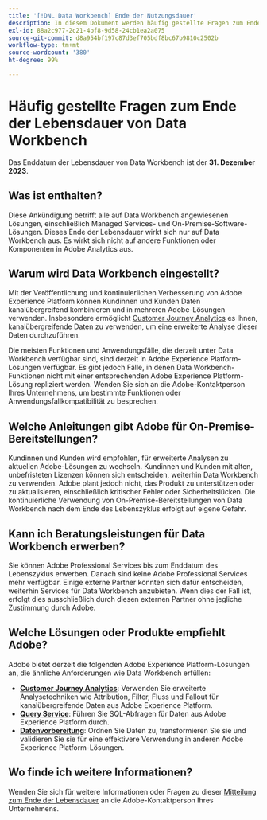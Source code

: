 ```yaml
---
title: '[!DNL Data Workbench] Ende der Nutzungsdauer'
description: In diesem Dokument werden häufig gestellte Fragen zum Ende der Lebensdauer von  [!DNL Data Workbench] behandelt.
exl-id: 88a2c977-2c21-4bf8-9d58-24cb1ea2a075
source-git-commit: d8a954bf197c87d3ef705bdf8bc67b9810c2502b
workflow-type: tm+mt
source-wordcount: '380'
ht-degree: 99%

---
```


# Häufig gestellte Fragen zum Ende der Lebensdauer von Data Workbench

Das Enddatum der Lebensdauer von Data Workbench ist der **31. Dezember 2023**.

## Was ist enthalten?

Diese Ankündigung betrifft alle auf Data Workbench angewiesenen Lösungen, einschließlich Managed Services- und On-Premise-Software-Lösungen. Dieses Ende der Lebensdauer wirkt sich nur auf Data Workbench aus. Es wirkt sich nicht auf andere Funktionen oder Komponenten in Adobe Analytics aus.

## Warum wird Data Workbench eingestellt?

Mit der Veröffentlichung und kontinuierlichen Verbesserung von Adobe Experience Platform können Kundinnen und Kunden Daten kanalübergreifend kombinieren und in mehreren Adobe-Lösungen verwenden. Insbesondere ermöglicht [Customer Journey Analytics](https://experienceleague.adobe.com/docs/analytics-platform/using/cja-landing.html?lang=de) es Ihnen, kanalübergreifende Daten zu verwenden, um eine erweiterte Analyse dieser Daten durchzuführen.

Die meisten Funktionen und Anwendungsfälle, die derzeit unter Data Workbench verfügbar sind, sind derzeit in Adobe Experience Platform-Lösungen verfügbar. Es gibt jedoch Fälle, in denen Data Workbench-Funktionen nicht mit einer entsprechenden Adobe Experience Platform-Lösung repliziert werden. Wenden Sie sich an die Adobe-Kontaktperson Ihres Unternehmens, um bestimmte Funktionen oder Anwendungsfallkompatibilität zu besprechen.

## Welche Anleitungen gibt Adobe für On-Premise-Bereitstellungen?

Kundinnen und Kunden wird empfohlen, für erweiterte Analysen zu aktuellen Adobe-Lösungen zu wechseln. Kundinnen und Kunden mit alten, unbefristeten Lizenzen können sich entscheiden, weiterhin Data Workbench zu verwenden. Adobe plant jedoch nicht, das Produkt zu unterstützen oder zu aktualisieren, einschließlich kritischer Fehler oder Sicherheitslücken. Die kontinuierliche Verwendung von On-Premise-Bereitstellungen von Data Workbench nach dem Ende des Lebenszyklus erfolgt auf eigene Gefahr.

## Kann ich Beratungsleistungen für Data Workbench erwerben?

Sie können Adobe Professional Services bis zum Enddatum des Lebenszyklus erwerben. Danach sind keine Adobe Professional Services mehr verfügbar. Einige externe Partner könnten sich dafür entscheiden, weiterhin Services für Data Workbench anzubieten. Wenn dies der Fall ist, erfolgt dies ausschließlich durch diesen externen Partner ohne jegliche Zustimmung durch Adobe.

## Welche Lösungen oder Produkte empfiehlt Adobe?

Adobe bietet derzeit die folgenden Adobe Experience Platform-Lösungen an, die ähnliche Anforderungen wie Data Workbench erfüllen:

* [**Customer Journey Analytics**](https://experienceleague.adobe.com/docs/analytics-platform/using/cja-landing.html?lang=de): Verwenden Sie erweiterte Analysetechniken wie Attribution, Filter, Fluss und Fallout für kanalübergreifende Daten aus Adobe Experience Platform.
* [**Query Service**](https://experienceleague.adobe.com/docs/experience-platform/query/home.html?lang=de): Führen Sie SQL-Abfragen für Daten aus Adobe Experience Platform durch.
* [**Datenvorbereitung**](https://experienceleague.adobe.com/docs/experience-platform/data-prep/home.html?lang=de): Ordnen Sie Daten zu, transformieren Sie sie und validieren Sie sie für eine effektivere Verwendung in anderen Adobe Experience Platform-Lösungen.

## Wo finde ich weitere Informationen?

Wenden Sie sich für weitere Informationen oder Fragen zu dieser [Mitteilung zum Ende der Lebensdauer](https://express.adobe.com/page/GSu6oKOD88GAj/) an die Adobe-Kontaktperson Ihres Unternehmens.
